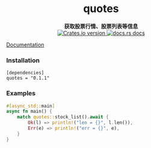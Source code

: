 <h1 align="center">quotes</h1>
<div align="center">
 <strong>
   获取股票行情、股票列表等信息
 </strong>
</div>
<div align="center">

<a href="https://crates.io/crates/quotes">
    <img src="https://img.shields.io/crates/v/quotes.svg?style=flat-square"
    alt="Crates.io version" />
</a>  
<a href="https://docs.rs/quotes">
    <img src="https://img.shields.io/badge/docs-latest-blue.svg?style=flat-square"
    alt="docs.rs docs" />
</a>   
</div>



<a href="https://docs.rs/quotes/" target="_blank">Documentation</a>


### Installation


```
[dependencies]
quotes = "0.1.1"
```


### Examples

```rs
#[async_std::main]
async fn main() {
    match quotes::stock_list().await {
        Ok(l) => println!("len = {}", l.len()),
        Err(e) => println!("err = {}", e),
    }
}
```
